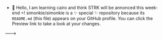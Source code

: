 - 👋 Hello, I am learning cairo and think STRK will be annonced this week-end
<!
simonkie/simonkie is a ✨ special ✨ repository because its `README.md` (this file) appears on your GitHub profile.
You can click the Preview link to take a look at your changes.

--->
